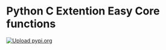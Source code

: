 # Python C Extention Easy Core functions
[![Upload pypi.org](https://github.com/kirin123kirin/ccore/actions/workflows/pypi.yml/badge.svg?branch=v0.0.7)](https://github.com/kirin123kirin/ccore/actions/workflows/pypi.yml)
